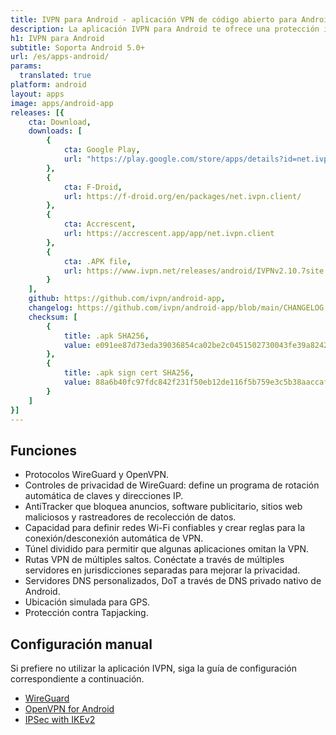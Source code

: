 ```yaml
---
title: IVPN para Android - aplicación VPN de código abierto para Android
description: La aplicación IVPN para Android te ofrece una protección integral contra fugas de privacidad con el firewall IVPN, conexión automática en Wi-Fi inseguro y Multi-hop.
h1: IVPN para Android
subtitle: Soporta Android 5.0+
url: /es/apps-android/
params:
  translated: true
platform: android
layout: apps
image: apps/android-app
releases: [{
    cta: Download,
    downloads: [
        {
            cta: Google Play,
            url: "https://play.google.com/store/apps/details?id=net.ivpn.client"
        },
        {
            cta: F-Droid,
            url: https://f-droid.org/en/packages/net.ivpn.client/
        },
        {
            cta: Accrescent,
            url: https://accrescent.app/app/net.ivpn.client
        },
        {
            cta: .APK file,
            url: https://www.ivpn.net/releases/android/IVPNv2.10.7site.apk
        }
    ],
    github: https://github.com/ivpn/android-app,
    changelog: https://github.com/ivpn/android-app/blob/main/CHANGELOG.md,
    checksum: [
        {
            title: .apk SHA256,
            value: e091ee87d73eda39036854ca02be2c0451502730043fe39a8242403124965ceb
        },
        {
            title: .apk sign cert SHA256,
            value: 88a6b40fc97fdc842f231f50eb12de116f5b759e3c5b38aaccaf6a7b393c85bb
        }
    ]
}]
---
```

## Funciones

- Protocolos WireGuard y OpenVPN.
- Controles de privacidad de WireGuard: define un programa de rotación automática de claves y direcciones IP.
- AntiTracker que bloquea anuncios, software publicitario, sitios web maliciosos y rastreadores de recolección de datos.
- Capacidad para definir redes Wi-Fi confiables y crear reglas para la conexión/desconexión automática de VPN.
- Túnel dividido para permitir que algunas aplicaciones omitan la VPN.
- Rutas VPN de múltiples saltos. Conéctate a través de múltiples servidores en jurisdicciones separadas para mejorar la privacidad.
- Servidores DNS personalizados, DoT a través de DNS privado nativo de Android.
- Ubicación simulada para GPS.
- Protección contra Tapjacking.

## Configuración manual

Si prefiere no utilizar la aplicación IVPN, siga la guía de configuración correspondiente a continuación.

- [WireGuard](/setup/android-wireguard/)
- [OpenVPN for Android](/setup/android-openvpn-for-android/)  
- [IPSec with IKEv2](/setup/android-ipsec-with-ikev2/)  
